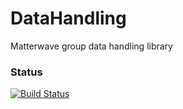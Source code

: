 # DataHandling
Matterwave group data handling library

### Status
[![Build Status](https://travis-ci.org/AshleySetter/DataHandling.png)](https://travis-ci.org/AshleySetter/DataHandling)